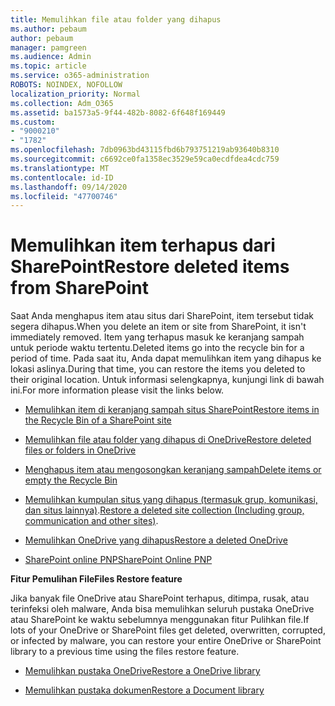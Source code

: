 ```yaml
---
title: Memulihkan file atau folder yang dihapus
ms.author: pebaum
author: pebaum
manager: pamgreen
ms.audience: Admin
ms.topic: article
ms.service: o365-administration
ROBOTS: NOINDEX, NOFOLLOW
localization_priority: Normal
ms.collection: Adm_O365
ms.assetid: ba1573a5-9f44-482b-8082-6f648f169449
ms.custom:
- "9000210"
- "1782"
ms.openlocfilehash: 7db0963bd43115fbd6b793751219ab93640b8310
ms.sourcegitcommit: c6692ce0fa1358ec3529e59ca0ecdfdea4cdc759
ms.translationtype: MT
ms.contentlocale: id-ID
ms.lasthandoff: 09/14/2020
ms.locfileid: "47700746"
---
```

# <a name="restore-deleted-items-from-sharepoint"></a><span data-ttu-id="482fc-102">Memulihkan item terhapus dari SharePoint</span><span class="sxs-lookup"><span data-stu-id="482fc-102">Restore deleted items from SharePoint</span></span>

<span data-ttu-id="482fc-103">Saat Anda menghapus item atau situs dari SharePoint, item tersebut tidak segera dihapus.</span><span class="sxs-lookup"><span data-stu-id="482fc-103">When you delete an item or site from SharePoint, it isn't immediately removed.</span></span> <span data-ttu-id="482fc-104">Item yang terhapus masuk ke keranjang sampah untuk periode waktu tertentu.</span><span class="sxs-lookup"><span data-stu-id="482fc-104">Deleted items go into the recycle bin for a period of time.</span></span> <span data-ttu-id="482fc-105">Pada saat itu, Anda dapat memulihkan item yang dihapus ke lokasi aslinya.</span><span class="sxs-lookup"><span data-stu-id="482fc-105">During that time, you can restore the items you deleted to their original location.</span></span> <span data-ttu-id="482fc-106">Untuk informasi selengkapnya, kunjungi link di bawah ini.</span><span class="sxs-lookup"><span data-stu-id="482fc-106">For more information please visit the links below.</span></span>

- [<span data-ttu-id="482fc-107">Memulihkan item di keranjang sampah situs SharePoint</span><span class="sxs-lookup"><span data-stu-id="482fc-107">Restore items in the Recycle Bin of a SharePoint site</span></span>](https://support.office.com/article/restore-deleted-items-from-the-site-collection-recycle-bin-5fa924ee-16d7-487b-9a0a-021b9062d14b)

- [<span data-ttu-id="482fc-108">Memulihkan file atau folder yang dihapus di OneDrive</span><span class="sxs-lookup"><span data-stu-id="482fc-108">Restore deleted files or folders in OneDrive</span></span>](https://support.office.com/article/Restore-deleted-files-or-folders-in-OneDrive-949ada80-0026-4db3-a953-c99083e6a84f)

- [<span data-ttu-id="482fc-109">Menghapus item atau mengosongkan keranjang sampah</span><span class="sxs-lookup"><span data-stu-id="482fc-109">Delete items or empty the Recycle Bin</span></span>](https://support.office.com/article/delete-items-or-empty-the-recycle-bin-of-a-sharepoint-site-2e713599-d13e-40d6-96dc-66f0a366f74e#ID0EAADAAA=Online)

- <span data-ttu-id="482fc-110">[Memulihkan kumpulan situs yang dihapus (termasuk grup, komunikasi, dan situs lainnya)](https://docs.microsoft.com/sharepoint/restore-deleted-site-collection ).</span><span class="sxs-lookup"><span data-stu-id="482fc-110">[Restore a deleted site collection (Including group, communication and other sites)](https://docs.microsoft.com/sharepoint/restore-deleted-site-collection ).</span></span>

- [<span data-ttu-id="482fc-111">Memulihkan OneDrive yang dihapus</span><span class="sxs-lookup"><span data-stu-id="482fc-111">Restore a deleted OneDrive</span></span>](https://docs.microsoft.com/onedrive/restore-deleted-onedrive)

- [<span data-ttu-id="482fc-112">SharePoint online PNP</span><span class="sxs-lookup"><span data-stu-id="482fc-112">SharePoint Online PNP</span></span>](https://docs.microsoft.com/powershell/sharepoint/sharepoint-pnp/sharepoint-pnp-cmdlets?view=sharepoint-ps)

<span data-ttu-id="482fc-113">**Fitur Pemulihan File**</span><span class="sxs-lookup"><span data-stu-id="482fc-113">**Files Restore feature**</span></span>

<span data-ttu-id="482fc-114">Jika banyak file OneDrive atau SharePoint terhapus, ditimpa, rusak, atau terinfeksi oleh malware, Anda bisa memulihkan seluruh pustaka OneDrive atau SharePoint ke waktu sebelumnya menggunakan fitur Pulihkan file.</span><span class="sxs-lookup"><span data-stu-id="482fc-114">If lots of your OneDrive or SharePoint files get deleted, overwritten, corrupted, or infected by malware, you can restore your entire OneDrive or SharePoint library to a previous time using the files restore feature.</span></span>

- [<span data-ttu-id="482fc-115">Memulihkan pustaka OneDrive</span><span class="sxs-lookup"><span data-stu-id="482fc-115">Restore a OneDrive library</span></span>](https://support.office.com/article/restore-your-onedrive-fa231298-759d-41cf-bcd0-25ac53eb8a150)

- [<span data-ttu-id="482fc-116">Memulihkan pustaka dokumen</span><span class="sxs-lookup"><span data-stu-id="482fc-116">Restore a Document library</span></span>](https://support.office.com/article/restore-a-document-library-317791c3-8bd0-4dfd-8254-3ca90883d39a)
